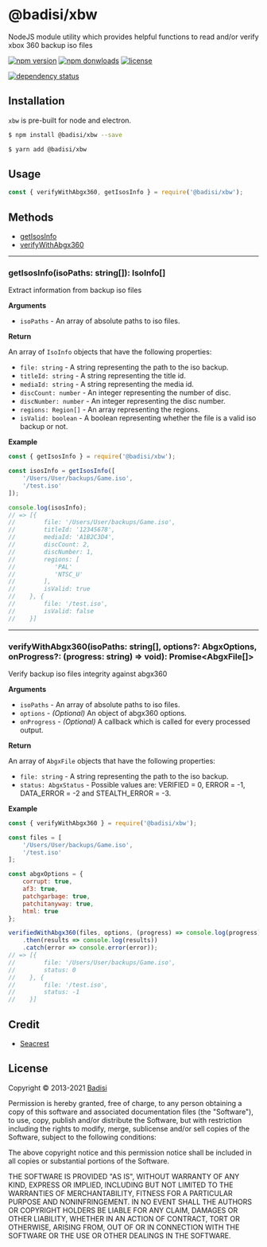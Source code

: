 # @badisi/xbw

NodeJS module utility which provides helpful functions to read and/or verify xbox 360 backup iso files

[![npm version](https://img.shields.io/npm/v/@badisi/xbw.svg?color=blue&logo=npm)][npm]
[![npm donwloads](https://img.shields.io/npm/dw/@badisi/xbw.svg?color=blue)][npm-dl]
[![license](https://img.shields.io/badge/license-custom-ff69b4)][license]

[![dependency status](https://img.shields.io/david/badisi/xbw.svg)][david-deps]


## Installation

`xbw` is pre-built for node and electron.

```sh
$ npm install @badisi/xbw --save
```

```sh
$ yarn add @badisi/xbw
```

## Usage

```js
const { verifyWithAbgx360, getIsosInfo } = require('@badisi/xbw');
```


## Methods

* [getIsosInfo](#getIsosInfo)
* [verifyWithAbgx360](#verifyWithAbgx360)

---------------------------------------

<a name="getIsosInfo"></a>

### getIsosInfo(isoPaths: string[]): IsoInfo[]

Extract information from backup iso files

__Arguments__

* `isoPaths` - An array of absolute paths to iso files.

__Return__

An array of `IsoInfo` objects that have the following properties:

* `file: string` - A string representing the path to the iso backup.
* `titleId: string` - A string representing the title id.
* `mediaId: string` - A string representing the media id.
* `discCount: number` - An integer representing the number of disc.
* `discNumber: number` - An integer representing the disc number.
* `regions: Region[]` - An array representing the regions.
* `isValid: boolean` - A boolean representing whether the file is a valid iso backup or not.

__Example__

```js
const { getIsosInfo } = require('@badisi/xbw');

const isosInfo = getIsosInfo([
    '/Users/User/backups/Game.iso',
    '/test.iso'
]);

console.log(isosInfo);
// => [{
//        file: '/Users/User/backups/Game.iso',
//        titleId: '12345678',
//        mediaId: 'A1B2C3D4',
//        discCount: 2,
//        discNumber: 1,
//        regions: [
//           'PAL'
//           'NTSC_U'
//        ],
//        isValid: true
//    }, {
//        file: '/test.iso',
//        isValid: false
//    }]
```

---------------------------------------

<a name="verifiyWithAbgx360"></a>

### verifyWithAbgx360(isoPaths: string[], options?: AbgxOptions, onProgress?: (progress: string) => void): Promise<AbgxFile[]>

Verify backup iso files integrity against abgx360

__Arguments__

* `isoPaths` - An array of absolute paths to iso files.
* `options` - *(Optional)* An object of abgx360 options.
* `onProgress` - *(Optional)* A callback which is called for every processed output.

__Return__

An array of `AbgxFile` objects that have the following properties:

* `file: string` - A string representing the path to the iso backup.
* `status: AbgxStatus` - Possible values are: VERIFIED = 0, ERROR = -1, DATA_ERROR = -2 and STEALTH_ERROR = -3.

__Example__

```js
const { verifyWithAbgx360 } = require('@badisi/xbw');

const files = [
    '/Users/User/backups/Game.iso',
    '/test.iso'
];

const abgxOptions = {
    corrupt: true,
    af3: true,
    patchgarbage: true,
    patchitanyway: true,
    html: true
};

verifiedWithAbgx360(files, options, (progress) => console.log(progress))
    .then(results => console.log(results))
    .catch(error => console.error(error));
// => [{
//        file: '/Users/User/backups/Game.iso',
//        status: 0
//    }, {
//        file: '/test.iso',
//        status: -1
//    }]
```

Credit
------

- [Seacrest](http://abgx360.xecuter.com/)


License
-------

Copyright © 2013-2021 [Badisi](https://github.com/Badisi)

Permission is hereby granted, free of charge, to any person obtaining
a copy of this software and associated documentation files (the
"Software"), to use, copy, publish and/or distribute the Software,
but with restriction including the rights to modify, merge, sublicense
and/or sell copies of the Software, subject to the following
conditions:

The above copyright notice and this permission notice shall be
included in all copies or substantial portions of the Software.

THE SOFTWARE IS PROVIDED "AS IS", WITHOUT WARRANTY OF ANY KIND,
EXPRESS OR IMPLIED, INCLUDING BUT NOT LIMITED TO THE WARRANTIES OF
MERCHANTABILITY, FITNESS FOR A PARTICULAR PURPOSE AND
NONINFRINGEMENT. IN NO EVENT SHALL THE AUTHORS OR COPYRIGHT HOLDERS BE
LIABLE FOR ANY CLAIM, DAMAGES OR OTHER LIABILITY, WHETHER IN AN ACTION
OF CONTRACT, TORT OR OTHERWISE, ARISING FROM, OUT OF OR IN CONNECTION
WITH THE SOFTWARE OR THE USE OR OTHER DEALINGS IN THE SOFTWARE.




[npm]: https://www.npmjs.com/package/@badisi/xbw
[npm-dl]: https://npmcharts.com/compare/@badisi/xbw?minimal=true
[license]: https://github.com/Badisi/xbw/blob/master/LICENSE
[david-deps]: https://david-dm.org/badisi/xbw
